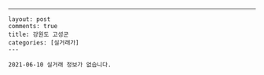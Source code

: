 ---
    layout: post
    comments: true
    title: 강원도 고성군
    categories: [실거래가]
    ---

    2021-06-10 실거래 정보가 없습니다.

    